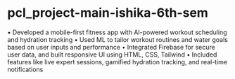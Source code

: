# pcl_project-main-ishika-6th-sem
• Developed a mobile-first fitness app with AI-powered workout scheduling and hydration tracking
• Used ML to tailor workout routines and water goals based on user inputs and performance
• Integrated Firebase for secure user data, and built responsive UI using HTML, CSS, Tailwind
• Included features like live expert sessions, gamified hydration tracking, and real-time notifications
